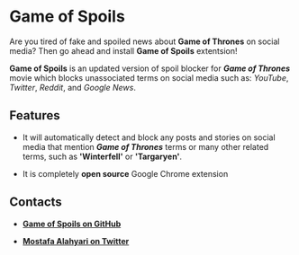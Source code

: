 # Game of Spoils

Are you tired of fake and spoiled news about **Game of Thrones** on social media? Then go ahead and install  **Game of Spoils** extentsion!

**Game of Spoils** is an updated version of spoil blocker for ***Game of Thrones*** movie which blocks unassociated terms on social media such as: *YouTube*, *Twitter*, *Reddit*, and *Google News*.

## Features

- It will automatically detect and block any posts and stories on social media that mention ***Game of Thrones*** terms or many other related terms, such as **'Winterfell'** or **'Targaryen'**. 

- It is completely **open source** Google Chrome extension

## Contacts

- [**Game of Spoils on GitHub**](https://github.com/mimalef70/Got-Spoil-Blocker)

- [**Mostafa Alahyari on Twitter**](https://twitter.com/mimalef70)
